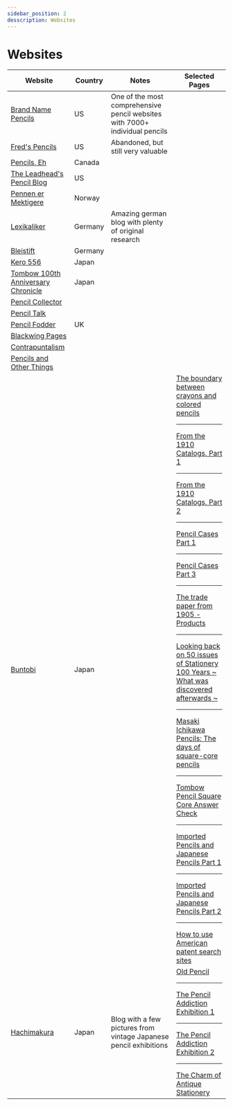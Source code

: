 ```yaml
---
sidebar_position: 2
desscription: Websites
---
```


# Websites

| Website | Country | Notes | Selected Pages |
| --- | --- | --- | --- |
| [Brand Name Pencils](https://brandnamepencils.com/) | US | One of the most comprehensive pencil websites with 7000+ individual pencils | |
| [Fred's Pencils](https://fredspencils.wordpress.com/) | US | Abandoned, but still very valuable | |
| [Pencils, Eh](https://pencilseh.weebly.com/) | Canada | | |
| [The Leadhead's Pencil Blog](https://leadheadpencils.blogspot.com/) | US | | |
| [Pennen er Mektigere](https://english.pennenermektigere.no/) | Norway | | |
| [Lexikaliker](https://www.lexikaliker.de/) | Germany | Amazing german blog with plenty of original research | |
| [Bleistift](https://bleistift.blog/) | Germany | | |
| [Kero 556](http://www.kero556.com/) | Japan | | |
| [Tombow 100th Anniversary Chronicle](https://www.tombow.com/100th/chronicle.php) | Japan | | |
| [Pencil Collector](https://www.flickr.com/photos/pencilcollector/) | | | |
| [Pencil Talk](https://www.penciltalk.org/) | | | |
| [Pencil Fodder](https://pencilfodder.com/) | UK | | |
| [Blackwing Pages](https://blackwingpages.wordpress.com/)| | | |
|[Contrapuntalism](https://contrapuntalism.wordpress.com/)||||
|[Pencils and Other Things](https://pencilsandotherthings.wordpress.com/)||||
| [Buntobi](https://www.buntobi.com/) | Japan | | [The boundary between crayons and colored pencils](https://www.buntobi.com/articles/entry/series/taimichi/010919/)<hr/>[From the 1910 Catalogs, Part 1](https://www.buntobi.com/articles/entry/series/taimichi/009861/)<hr/>[From the 1910 Catalogs, Part 2](https://www.buntobi.com/articles/entry/series/taimichi/010037/)<hr/>[Pencil Cases Part 1](https://www.buntobi.com/articles/entry/series/taimichi/009345/)<hr/>[Pencil Cases Part 3](https://www.buntobi.com/articles/entry/series/taimichi/009686/)<hr/>[The trade paper from 1905 - Products](https://www.buntobi.com/articles/entry/series/taimichi/014279/)<hr/>[Looking back on 50 issues of Stationery 100 Years ~ What was discovered afterwards ~](https://www.buntobi.com/articles/entry/series/taimichi/016721/)<hr/>[Masaki Ichikawa Pencils: The days of square-core pencils](https://www.buntobi.com/articles/entry/series/taimichi/015731/)<hr/>[Tombow Pencil Square Core Answer Check](https://www.buntobi.com/articles/entry/series/taimichi/015600/)<hr/>[Imported Pencils and Japanese Pencils Part 1](https://www.buntobi.com/articles/entry/series/taimichi/007518/)<hr/>[Imported Pencils and Japanese Pencils Part 2](https://www.buntobi.com/articles/entry/series/taimichi/007597/)<hr/>[How to use American patent search sites](https://www.buntobi.com/articles/entry/series/taimichi/017012/) |
| [Hachimakura](http://hachimakura.com/info/?p=1046) | Japan | Blog with a few pictures from vintage Japanese pencil exhibitions | [Old Pencil](https://hachimakura.com/info/?p=153) <hr/> [The Pencil Addiction Exhibition 1](http://hachimakura.com/info/?p=1046) <hr/> [The Pencil Addiction Exhibition 2](https://hachimakura.com/info/?p=1075) <hr/> [The Charm of Antique Stationery](https://hachimakura.com/info/?p=1435) |

